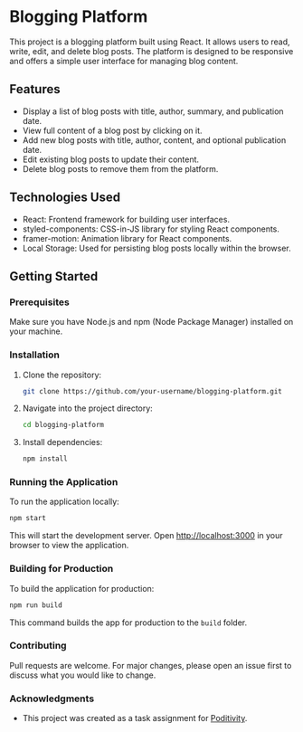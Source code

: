 # Blogging Platform

This project is a blogging platform built using React. It allows users to read, write, edit, and delete blog posts. The platform is designed to be responsive and offers a simple user interface for managing blog content.

## Features

- Display a list of blog posts with title, author, summary, and publication date.
- View full content of a blog post by clicking on it.
- Add new blog posts with title, author, content, and optional publication date.
- Edit existing blog posts to update their content.
- Delete blog posts to remove them from the platform.

## Technologies Used

- React: Frontend framework for building user interfaces.
- styled-components: CSS-in-JS library for styling React components.
- framer-motion: Animation library for React components.
- Local Storage: Used for persisting blog posts locally within the browser.

## Getting Started

### Prerequisites

Make sure you have Node.js and npm (Node Package Manager) installed on your machine.

### Installation

1. Clone the repository:

   ```bash
   git clone https://github.com/your-username/blogging-platform.git
   ```

2. Navigate into the project directory:

   ```bash
   cd blogging-platform
   ```

3. Install dependencies:

   ```bash
   npm install
   ```

### Running the Application

To run the application locally:

```bash
npm start
```

This will start the development server. Open [http://localhost:3000](http://localhost:3000) in your browser to view the application.

### Building for Production

To build the application for production:

```bash
npm run build
```

This command builds the app for production to the `build` folder.


### Contributing

Pull requests are welcome. For major changes, please open an issue first to discuss what you would like to change.


### Acknowledgments

- This project was created as a task assignment for [Poditivity](https://www.example.com/).


